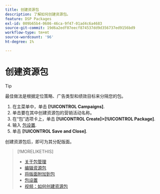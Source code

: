 ```yaml
---
title: 创建资源包
description: 了解如何创建资源包。
feature: DSP Packages
exl-id: 009b65b4-0686-46ca-9f47-01ad4c6a4683
source-git-commit: 19d6a2edf07eecf874537dd9d356737ed9156bd9
workflow-type: tm+mt
source-wordcount: '96'
ht-degree: 1%

---
```


# 创建资源包

>[!TIP]
>
>最佳做法是根据定位策略、广告类型和绩效目标来分隔您的包。

1. 在主菜单中，单击 **[!UICONTROL Campaigns]**.
1. 单击要在其中创建资源包的营销活动名称。
1. 在“包”选项卡上，单击 **[!UICONTROL Create]>[!UICONTROL Package]**.
1. 输入 [包设置](package-settings.md).
1. 单击 **[!UICONTROL Save and Close]**.

创建资源包后，即可为其分配版面。

>[!MORELIKETHIS]
>
>* [关于包管理](package-about.md)
>* [编辑资源包](package-edit.md)
>* [将版面附加到包](package-attach-placement.md)
>* [包设置](package-settings.md)
>* [视频：如何创建资源包](https://experienceleague.adobe.com/docs/advertising-cloud-learn/tutorials/dsp/package-create.html)

